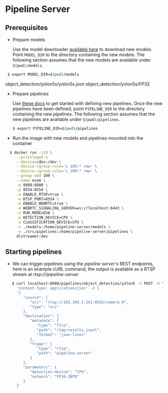 # Pipeline Server

## Prerequisites

  * Prepare models

      Use the model downloader [available here](https://github.com/dlstreamer/pipeline-server/tree/main/tools/model_downloader) to download new models. Point `MODEL_DIR` to the directory containing the new models. The following section assumes that the new models are available under `$(pwd)/models`.
   ```bash
    $ export MODEL_DIR=$(pwd)/models
   ```
object_detection/yolov5s/yolov5s.json
object_detection/yolov5s/FP32

 * Prepare pipelines

     Use [these docs](https://github.com/dlstreamer/pipeline-server/blob/main/docs/defining_pipelines.md) to get started with defining new pipelines. Once the new pipelines have been defined, point `PIPELINE_DIR` to the directory containing the new pipelines. The following section assumes that the new pipelines are available under `$(pwd)/pipelines`.
    ```bash
    $ export PIPELINE_DIR=$(pwd)/pipelines
   ```
 
 * Run the image with new models and pipelines mounted into the container
 ```bash
   $ docker run -itd \
      --privileged \
      --device=/dev:/dev \
      --device-cgroup-rule='c 189:* rmw' \
      --device-cgroup-rule='c 209:* rmw' \
      --group-add 109 \
      --name evam \
      -p 8080:8080 \
      -p 8554:8554 \
      -e ENABLE_RTSP=true \
      -e RTSP_PORT=8554 \
      -e ENABLE_WEBRTC=true \
      -e WEBRTC_SIGNALING_SERVER=ws://localhost:8443 \
      -e RUN_MODE=EVA \
      -e DETECTION_DEVICE=CPU \
      -e CLASSIFICATION_DEVICE=CPU \
      -v ./models:/home/pipeline-server/models \
      -v ./src/pipelines:/home/pipeline-server/pipelines \
      dlstreamer:dev
 ```
## Starting pipelines
 * We can trigger pipelines using the *pipeline server's* REST endpoints, here is an example cURL command, the output is available as a RTSP stream at *rtsp://<host ip>/pipeline-server*
 ```bash
    $ curl localhost:8080/pipelines/object_detection/yolov5 -X POST -H \
      'Content-Type: application/json' -d \
      '{
         "source": {
            "uri": "rtsp://192.168.1.141:8555/camera_0",
            "type": "uri"
         },
         "destination": {
            "metadata": {
               "type": "file",
               "path": "/tmp/results.jsonl",
               "format": "json-lines"
            },
            "frame": {
               "type": "rtsp",
               "path": "pipeline-server"
            }
         },
         "parameters": {
            "detection-device": "CPU",
            "network": "FP16-INT8"
         }
      }'
 ```